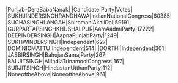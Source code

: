  
|Punjab-DeraBabaNanak|
|Candidate|Party|Votes|
|SUKHJINDERSINGHRANDHAWA|IndianNationalCongress|60385|
|SUCHASINGHLANGAH|ShiromaniAkaliDal|59191|
|GURPARTAPSINGHKHUSHALPUR|AamAadmiParty|17222|
|DEEPINDERSINGH|AapnaPunjabParty|1249|
|SUKHWINDERSINGH|Independent|627|
|DOMINICMATTU|Independent|514|
|DORTHI|Independent|301|
|JASBIRSINGH|BahujanSamajParty|267|
|BALJITSINGH|AllIndiaTrinamoolCongress|167|
|SURJITSINGH|HindustanUtthanParty|112|
|NoneoftheAbove|NoneoftheAbove|961|
